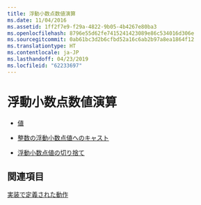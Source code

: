 ```yaml
---
title: 浮動小数点数値演算
ms.date: 11/04/2016
ms.assetid: 1ff2f7e9-f29a-4822-9b05-4b4267e80ba3
ms.openlocfilehash: 8796e55d62fe7415241423089e86c534016d306e
ms.sourcegitcommit: 0ab61bc3d2b6cfbd52a16c6ab2b97a8ea1864f12
ms.translationtype: HT
ms.contentlocale: ja-JP
ms.lasthandoff: 04/23/2019
ms.locfileid: "62233697"
---
```

# <a name="floating-point-math"></a>浮動小数点数値演算

- [値](../c-language/values.md)

- [整数の浮動小数点値へのキャスト](../c-language/casting-integers-to-floating-point-values.md)

- [浮動小数点値の切り捨て](../c-language/truncation-of-floating-point-values.md)

## <a name="see-also"></a>関連項目

[実装で定義された動作](../c-language/implementation-defined-behavior.md)
